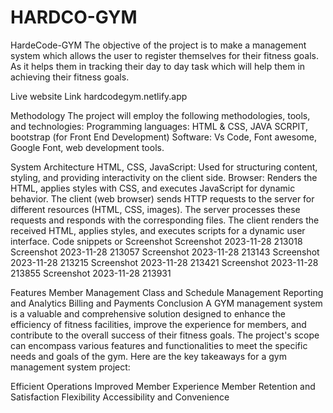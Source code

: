 # HARDCO-GYM
HardeCode-GYM
The objective of the project is to make a management system which allows the user to register themselves for their fitness goals. As it helps them in tracking their day to day task which will help them in achieving their fitness goals.

Live website Link
hardcodegym.netlify.app

Methodology
The project will employ the following methodologies, tools, and technologies: Programming languages: HTML & CSS, JAVA SCRPIT, bootstrap (for Front End Development) Software: Vs Code, Font awesome, Google Font, web development tools.

System Architecture
HTML, CSS, JavaScript: Used for structuring content, styling, and providing interactivity on the client side.
Browser: Renders the HTML, applies styles with CSS, and executes JavaScript for dynamic behavior.
The client (web browser) sends HTTP requests to the server for different resources (HTML, CSS, images).
The server processes these requests and responds with the corresponding files.
The client renders the received HTML, applies styles, and executes scripts for a dynamic user interface.
Code snippets or Screenshot
Screenshot 2023-11-28 213018 Screenshot 2023-11-28 213057 Screenshot 2023-11-28 213143 Screenshot 2023-11-28 213215 Screenshot 2023-11-28 213421 Screenshot 2023-11-28 213855 Screenshot 2023-11-28 213931

Features
Member Management
Class and Schedule Management
Reporting and Analytics
Billing and Payments
Conclusion
A GYM management system is a valuable and comprehensive solution designed to enhance the efficiency of fitness facilities, improve the experience for members, and contribute to the overall success of their fitness goals. The project's scope can encompass various features and functionalities to meet the specific needs and goals of the gym. Here are the key takeaways for a gym management system project:

Efficient Operations
Improved Member Experience
Member Retention and Satisfaction
Flexibility
Accessibility and Convenience
